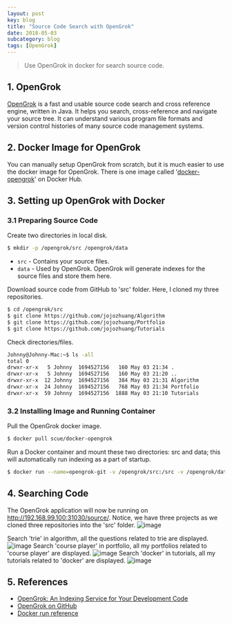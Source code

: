 ```yaml
---
layout: post
key: blog
title: "Source Code Search with OpenGrok"
date: 2018-05-03
subcategory: blog
tags: [OpenGrok]
---
```


> Use OpenGrok in docker for search source code.

## 1. OpenGrok
[OpenGrok](https://oracle.github.io/opengrok/) is a fast and usable source code search and cross reference engine, written in Java. It helps you search, cross-reference and navigate your source tree. It can understand various program file formats and version control histories of many source code management systems.

## 2. Docker Image for OpenGrok
You can manually setup OpenGrok from scratch, but it is much easier to use the docker image for OpenGrok. There is one image called '[docker-opengrok](https://hub.docker.com/r/scue/docker-opengrok/)' on Docker Hub.

## 3. Setting up OpenGrok with Docker
### 3.1 Preparing Source Code
Create two directories in local disk.
```sh
$ mkdir -p /opengrok/src /opengrok/data
```
* `src` - Contains your source files.
* `data` - Used by OpenGrok. OpenGrok will generate indexes for the source files and store them here.

Download source code from GitHub to 'src' folder. Here, I cloned my three repositories.
```sh
$ cd /opengrok/src
$ git clone https://github.com/jojozhuang/Algorithm
$ git clone https://github.com/jojozhuang/Portfolio
$ git clone https://github.com/jojozhuang/Tutorials
```
Check directories/files.
```sh
Johnny@Johnny-Mac:~$ ls -all
total 0
drwxr-xr-x   5 Johnny  1694527156   160 May 03 21:34 .
drwxr-xr-x   5 Johnny  1694527156   160 May 03 21:20 ..
drwxr-xr-x  12 Johnny  1694527156   384 May 03 21:31 Algorithm
drwxr-xr-x  24 Johnny  1694527156   768 May 03 21:34 Portfolio
drwxr-xr-x  59 Johnny  1694527156  1888 May 03 21:10 Tutorials
```
### 3.2 Installing Image and Running Container
Pull the OpenGrok docker image.
```sh
$ docker pull scue/docker-opengrok
```
Run a Docker container and mount these two directories: src and data; this will automatically run indexing as a part of startup.
```sh
$ docker run --name=opengrok-git -v /opengrok/src:/src -v /opengrok/data:/data -p 31030:8080 scue/docker-opengrok
```

## 4. Searching Code
The OpenGrok application will now be running on http://192.168.99.100:31030/source/. Notice, we have three projects as we cloned three repositories into the 'src' folder.
![image](/public/images/blog/2018-05-03/homepage.png)

Search 'trie' in algorithm, all the questions related to trie are displayed.
![image](/public/images/blog/2018-05-03/searchalgorithm.png)
Search 'course player' in portfolio, all my portfolios related to 'course player' are displayed.
![image](/public/images/blog/2018-05-03/searchportfolio.png)
Search 'docker' in tutorials, all my tutorials related to 'docker' are displayed.
![image](/public/images/blog/2018-05-03/searchtutorials.png)

## 5. References
* [OpenGrok: An Indexing Service for Your Development Code](https://dzone.com/articles/development-teams-personal-google)
* [OpenGrok on GitHub](https://github.com/oracle/opengrok)
* [Docker run reference](https://docs.docker.com/engine/reference/run/#general-form)
